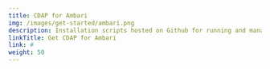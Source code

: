 ```yaml
---
title: CDAP for Ambari
img: /images/get-started/ambari.png
description: Installation scripts hosted on Github for running and managing CDAP on an Amazon EMR cluster.
linkTitle: Get CDAP for Ambari
link: #
weight: 50
---
```

